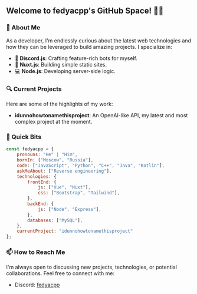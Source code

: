 ## Welcome to fedyacpp's GitHub Space! 👨‍💻

### 🌟 About Me

As a developer, I'm endlessly curious about the latest web technologies and how they can be leveraged to build amazing projects. I specialize in:

- 🤖 **Discord.js**: Crafting feature-rich bots for myself.
- 🚀 **Nuxt.js**: Building simple static sites.
- 💻 **Node.js**: Developing server-side logic.

### 🔍 Current Projects

Here are some of the highlights of my work:

- **idunnohowtonamethisproject**: An OpenAI-like API, my latest and most complex project at the moment.

### 🚀 Quick Bits

```js
const fedyacpp = {
    pronouns: "He" | "Him",
    bornIn: ["Moscow", "Russia"],
    code: ["JavaScript", "Python", "C++", "Java", "Kotlin"],
    askMeAbout: ["Reverse engineering"],
    technologies: {
        frontEnd: {
            js: ["Vue", "Nuxt"],
            css: ["Bootstrap", "Tailwind"],
        },
        backEnd: {
            js: ["Node", "Express"],
        },
        databases: ["MySQL"],
    },
    currentProject: "idunnohowtonamethisproject"
};
```

### 📫 How to Reach Me

I'm always open to discussing new projects, technologies, or potential collaborations. Feel free to connect with me:

- Discord: [fedyacpp](https://discord.com/users/fedyacpp)
